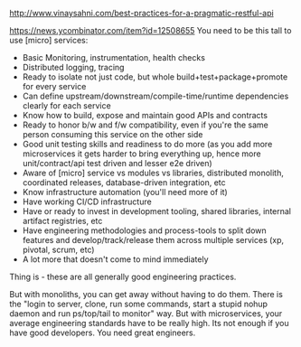 http://www.vinaysahni.com/best-practices-for-a-pragmatic-restful-api

https://news.ycombinator.com/item?id=12508655
You need to be this tall to use [micro] services:

* Basic Monitoring, instrumentation, health checks
* Distributed logging, tracing
* Ready to isolate not just code, but whole build+test+package+promote for every service
* Can define upstream/downstream/compile-time/runtime dependencies clearly for each service
* Know how to build, expose and maintain good APIs and contracts
* Ready to honor b/w and f/w compatibility, even if you're the same person consuming this service on the other side
* Good unit testing skills and readiness to do more (as you add more microservices it gets harder to bring everything up, hence more unit/contract/api test driven and lesser e2e driven)
* Aware of [micro] service vs modules vs libraries, distributed monolith, coordinated releases, database-driven integration, etc
* Know infrastructure automation (you'll need more of it)
* Have working CI/CD infrastructure
* Have or ready to invest in development tooling, shared libraries, internal artifact registries, etc
* Have engineering methodologies and process-tools to split down features and develop/track/release them across multiple services (xp, pivotal, scrum, etc)
* A lot more that doesn't come to mind immediately

Thing is - these are all generally good engineering practices.

But with monoliths, you can get away without having to do them. There is the "login to server, clone, run some commands, start a stupid nohup daemon and run ps/top/tail to monitor" way. But with microservices, your average engineering standards have to be really high. Its not enough if you have good developers. You need great engineers.
